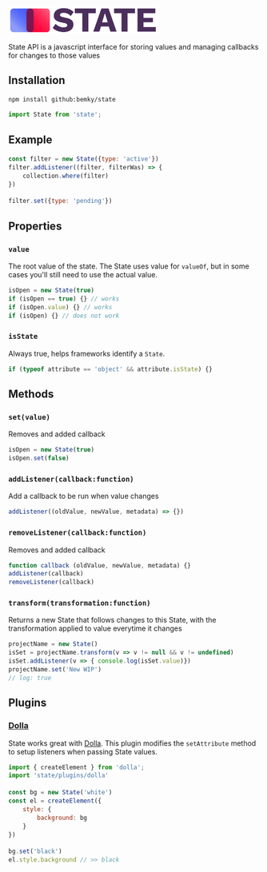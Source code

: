 <img src="https://raw.githubusercontent.com/bemky/state/master/state.png" width="300" alt="State">

State API is a javascript interface for storing values and managing callbacks for changes to those values


## Installation
    npm install github:bemky/state

```javascript
import State from 'state';
```

## Example
```javascript
const filter = new State({type: 'active'})
filter.addListener((filter, filterWas) => {
    collection.where(filter)
})

filter.set({type: 'pending'})
```

## Properties
### `value`
The root value of the state. The State uses value for `valueOf`, but in some cases you'll still need to use the actual value.

```javascript
isOpen = new State(true)
if (isOpen == true) {} // works
if (isOpen.value) {} // works
if (isOpen) {} // does not work
```

### `isState`
Always true, helps frameworks identify a `State`.

```javascript
if (typeof attribute == 'object' && attribute.isState) {}
```

## Methods
### `set(value)`
Removes and added callback
```javascript
isOpen = new State(true)
isOpen.set(false)
```

### `addListener(callback:function)`
Add a callback to be run when value changes
```javascript
addListener((oldValue, newValue, metadata) => {})
```

### `removeListener(callback:function)`
Removes and added callback
```javascript
function callback (oldValue, newValue, metadata) {} 
addListener(callback)
removeListener(callback)
```

### `transform(transformation:function)`
Returns a new State that follows changes to this State, with the transformation applied to value everytime it changes
```javascript
projectName = new State()
isSet = projectName.transform(v => v != null && v != undefined)
isSet.addListener(v => { console.log(isSet.value)})
projectName.set('New WIP')
// log: true
```

## Plugins
### [Dolla](https://dollajs.com/)
State works great with [Dolla](https://dollajs.com/). This plugin modifies the `setAttribute` method to setup listeners when passing State values.

```javascript
import { createElement } from 'dolla';
import 'state/plugins/dolla'

const bg = new State('white')
const el = createElement({
    style: {
        background: bg
    }
})

bg.set('black')
el.style.background // >> black

```